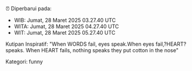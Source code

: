 ⏰ Diperbarui pada:
- WIB: Jumat, 28 Maret 2025 03.27.40 UTC
- WITA: Jumat, 28 Maret 2025 04.27.40 UTC
- WIT: Jumat, 28 Maret 2025 05.27.40 UTC

Kutipan Inspiratif:
"When WORDS fail, eyes speak.When eyes fail,?HEART? speaks. When HEART fails, nothing speaks they put cotton in the nose"


Kategori: funny

